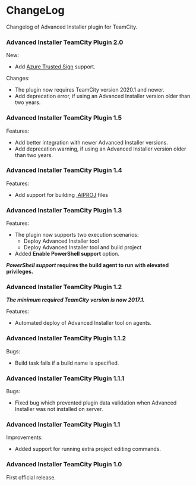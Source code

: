 # ChangeLog

Changelog of Advanced Installer plugin for TeamCity.

### Advanced Installer TeamCity Plugin  2.0

New:
* Add [Azure Trusted Sign](https://www.advancedinstaller.com/trusted-signing-integration.html) support.

Changes:
* The plugin now requires TeamCity version 2020.1 and newer.
* Add deprecation error, if using an Advanced Installer version older than two years.

### Advanced Installer TeamCity Plugin  1.5

Features:
* Add better integration with newer Advanced Installer versions.
* Add deprecation warning, if using an Advanced Installer version older than two years.

### Advanced Installer TeamCity Plugin  1.4

Features:
* Add support for building [.AIPROJ](https://www.advancedinstaller.com/user-guide/ai-ext-vs-project.html) files

### Advanced Installer TeamCity Plugin  1.3

Features:
* The plugin now supports two execution scenarios:
  * Deploy Advanced Installer tool
  * Deploy Advanced Installer tool and build project
* Added **Enable PowerShell support** option.

__*PowerShell support* requires the build agent to run with elevated privileges.__

### Advanced Installer TeamCity Plugin  1.2

__*The minimum required TeamCity version is now 2017.1.*__

Features:
* Automated deploy of Advanced Installer tool on agents.

### Advanced Installer TeamCity Plugin  1.1.2

Bugs:
* Build task fails if a build name is specified.

### Advanced Installer TeamCity Plugin  1.1.1

Bugs:
* Fixed bug which prevented plugin data validation when Advanced Installer was not installed on server.

### Advanced Installer TeamCity Plugin  1.1

Improvements:
* Added support for running extra project editing commands.

### Advanced Installer TeamCity Plugin  1.0

First official release.
